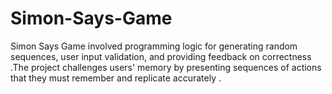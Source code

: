 # Simon-Says-Game
Simon Says Game involved programming logic for generating random sequences, user input validation,  and providing feedback on correctness .The project challenges users' memory by presenting sequences of actions that they must remember and  replicate accurately .
